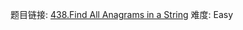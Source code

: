 题目链接: [438.Find All Anagrams in a String][1]
难度: Easy

[1]: https://leetcode.com/problems/find-all-anagrams-in-a-string
